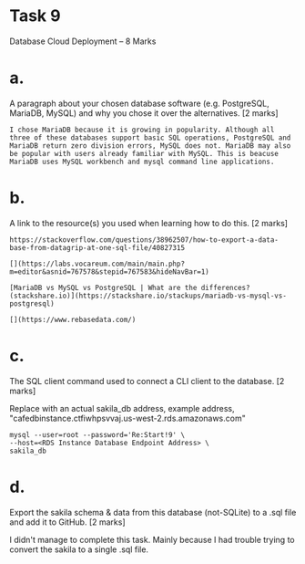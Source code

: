 # Task 9
Database Cloud Deployment – 8 Marks
# a. 
A paragraph about your chosen database software 
(e.g. PostgreSQL, MariaDB, MySQL) and why you 
chose it over the alternatives. [2 marks]

```
I chose MariaDB because it is growing in popularity. Although all three of these databases support basic SQL operations, PostgreSQL and MariaDB return zero division errors, MySQL does not. MariaDB may also be popular with users already familiar with MySQL. This is beacuse MariaDB uses MySQL workbench and mysql command line applications.
```
# b. 
A link to the resource(s) you used when learning how to do this. [2 marks]

```
https://stackoverflow.com/questions/38962507/how-to-export-a-data-base-from-datagrip-at-one-sql-file/40827315
```
```
[](https://labs.vocareum.com/main/main.php?m=editor&asnid=767578&stepid=767583&hideNavBar=1)
```
```
[MariaDB vs MySQL vs PostgreSQL | What are the differences? (stackshare.io)](https://stackshare.io/stackups/mariadb-vs-mysql-vs-postgresql)
```
```
[](https://www.rebasedata.com/)
```
# c.
The SQL client command used to connect a CLI client to the database. [2 marks]

Replace <RDS Instance Database Endpoint Address> with an actual sakila_db address, example address, "cafedbinstance.ctfiwhpsvvaj.us-west-2.rds.amazonaws.com"
```
mysql --user=root --password='Re:Start!9' \
--host=<RDS Instance Database Endpoint Address> \
sakila_db
```
# d.
Export the sakila schema & data from this database (not-SQLite) to a .sql file and add it to 
GitHub. [2 marks]

I didn't manage to complete this task. Mainly because I had trouble trying to convert the sakila to a single .sql file.